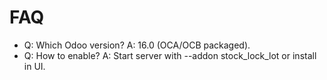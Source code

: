 # FAQ

- Q: Which Odoo version? A: 16.0 (OCA/OCB packaged).
- Q: How to enable? A: Start server with --addon stock_lock_lot or install in UI.
